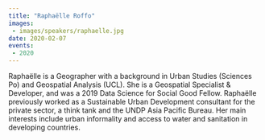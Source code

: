 ```yaml
---
title: "Raphaëlle Roffo"
images:
 - images/speakers/raphaelle.jpg
date: 2020-02-07
events:
 - 2020
---
```


Raphaëlle is a Geographer with a background in Urban Studies (Sciences Po) and Geospatial Analysis (UCL). She is a Geospatial Specialist &amp; Developer, and was a 2019 Data Science for Social Good Fellow. Raphaëlle previously worked as a Sustainable Urban Development consultant for the private sector, a think tank and the UNDP Asia Pacific Bureau. Her main interests include urban informality and access to water and sanitation in developing countries.